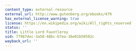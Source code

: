```yaml
---
content_type: external-resource
external_url: http://www.gutenberg.org/ebooks/479
has_external_license_warning: true
license: https://en.wikipedia.org/wiki/All_rights_reserved
status: ''
title: Little Lord Fauntleroy
uid: 77987dec-3a58-48bc-b7ea-36e01b50592c
wayback_url: ''
---
```

